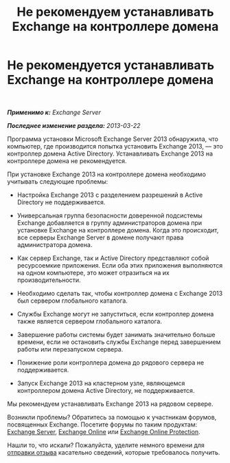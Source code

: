 ﻿---
title: 'Не рекомендуем устанавливать Exchange на контроллере домена'
TOCTitle: Не рекомендуется устанавливать Exchange на контроллере домена
ms:assetid: 48922de2-a68c-4092-96a5-d38c8e5f49f5
ms:mtpsurl: https://technet.microsoft.com/ru-ru/library/ms.exch.setupreadiness.warninginstallexchangerolesondomaincontroller(v=EXCHG.150)
ms:contentKeyID: 50488001
ms.date: 04/30/2018
mtps_version: v=EXCHG.150
ms.translationtype: HT
---

# Не рекомендуется устанавливать Exchange на контроллере домена

 

_**Применимо к:** Exchange Server_

_**Последнее изменение раздела:** 2013-03-22_

Программа установки Microsoft Exchange Server 2013 обнаружила, что компьютер, где производится попытка установить Exchange 2013, — это контроллер домена Active Directory. Устанавливать Exchange 2013 на контроллере домена не рекомендуется.

При установке Exchange 2013 на контроллере домена необходимо учитывать следующие проблемы:

  - Настройка Exchange 2013 с разделением разрешений в Active Directory не поддерживается.

  - Универсальная группа безопасности доверенной подсистемы Exchange добавляется в группу администраторов домена при установке Exchange на контроллере домена. Когда это происходит, все серверы Exchange Server в домене получают права администратора домена.

  - Как сервер Exchange, так и Active Directory представляют собой ресурсоемкие приложения. Если оба этих приложения выполняются на одном компьютере, это может отразиться на их производительности.

  - Необходимо сделать так, чтобы контроллер домена с Exchange 2013 был сервером глобального каталога.

  - Службы Exchange могут не запуститься, если контроллер домена также является сервером глобального каталога.

  - Завершение работы системы будет занимать значительно больше времени, если не остановить службы Exchange перед завершением работы или перезапуском сервера.

  - Понижение роли контроллера домена до рядового сервера не поддерживается.

  - Запуск Exchange 2013 на кластерном узле, являющемся контроллером домена Active Directory, не поддерживается.

Мы рекомендуем устанавливать Exchange 2013 на рядовом сервере.

Возникли проблемы? Обратитесь за помощью к участникам форумов, посвященных Exchange. Посетите форумы по таким продуктам: [Exchange Server](https://go.microsoft.com/fwlink/p/?linkid=60612), [Exchange Online](https://go.microsoft.com/fwlink/p/?linkid=267542) или [Exchange Online Protection](https://go.microsoft.com/fwlink/p/?linkid=285351).

Нашли то, что искали? Пожалуйста, уделите немного времени для [отправки отзыва](mailto:exsetuphelpfeedback@microsoft.com?subject=exchange%202013%20setup%20help%20feedbac) касательно сведений, которые требовалось получить.


